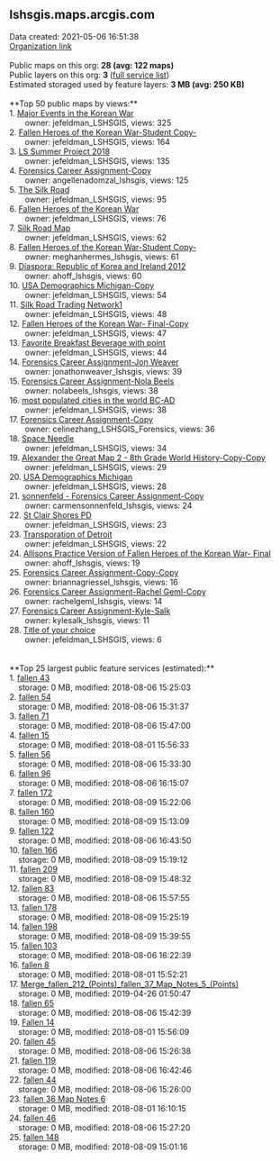 <h2>lshsgis.maps.arcgis.com</h2> Data created: 2021-05-06 16:51:38 <br /><a target='new' href='https://lshsgis.maps.arcgis.com'>Organization link</a><br /><br />Public maps on this org: <b>28 (avg: 122 maps)</b><br />Public layers on this org: <b>3 </b>(<a target='new' href='https://services.arcgis.com/WLJaylp3Mq2nQcyt/ArcGIS/rest/services'>full service list</a>)<br />Estimated storaged used by feature layers: <b>3 MB (avg: 250 KB)</b><br /><br />**Top 50 public maps by views:**<br />  1. <a target='new' href='https://www.arcgis.com/home/item.html?id=599bd3a515ed46948b862ddd40dc24b0'>Major Events in the Korean War</a> <br />  &nbsp;&nbsp;&nbsp;&nbsp; &nbsp;&nbsp;owner: jefeldman_LSHSGIS, views: 325<br />  2. <a target='new' href='https://www.arcgis.com/home/item.html?id=0fb3c8c195424deebbbd8507d515e65b'>Fallen Heroes of the Korean War-Student Copy-</a> <br />  &nbsp;&nbsp;&nbsp;&nbsp; &nbsp;&nbsp;owner: jefeldman_LSHSGIS, views: 164<br />  3. <a target='new' href='https://www.arcgis.com/home/item.html?id=7f9624cae5d640669d483545fde7a75b'>LS Summer Project 2018</a> <br />  &nbsp;&nbsp;&nbsp;&nbsp; &nbsp;&nbsp;owner: jefeldman_LSHSGIS, views: 135<br />  4. <a target='new' href='https://www.arcgis.com/home/item.html?id=5b062fb667fe4326886df03df23a223d'>Forensics Career Assignment-Copy</a> <br />  &nbsp;&nbsp;&nbsp;&nbsp; &nbsp;&nbsp;owner: angellenadomzal_lshsgis, views: 125<br />  5. <a target='new' href='https://www.arcgis.com/home/item.html?id=635617cd0ea845ca814a2c76d05af6cc'>The Silk Road </a> <br />  &nbsp;&nbsp;&nbsp;&nbsp; &nbsp;&nbsp;owner: jefeldman_LSHSGIS, views: 95<br />  6. <a target='new' href='https://www.arcgis.com/home/item.html?id=551628d0925940c49b93f10d25e7585b'>Fallen Heroes of the Korean War</a> <br />  &nbsp;&nbsp;&nbsp;&nbsp; &nbsp;&nbsp;owner: jefeldman_LSHSGIS, views: 76<br />  7. <a target='new' href='https://www.arcgis.com/home/item.html?id=ab908699a9c94841be7eaec9bd0172eb'>Silk Road Map</a> <br />  &nbsp;&nbsp;&nbsp;&nbsp; &nbsp;&nbsp;owner: jefeldman_LSHSGIS, views: 62<br />  8. <a target='new' href='https://www.arcgis.com/home/item.html?id=73626375c7a2438e9699ab90dd46686f'>Fallen Heroes of the Korean War-Student Copy-</a> <br />  &nbsp;&nbsp;&nbsp;&nbsp; &nbsp;&nbsp;owner: meghanhermes_lshsgis, views: 61<br />  9. <a target='new' href='https://www.arcgis.com/home/item.html?id=32e6d8000d75422cad7c06d9fd7e5dd8'>Diaspora: Republic of Korea and Ireland 2012</a> <br />  &nbsp;&nbsp;&nbsp;&nbsp; &nbsp;&nbsp;owner: ahoff_lshsgis, views: 60<br />  10. <a target='new' href='https://www.arcgis.com/home/item.html?id=d00bf8fa2d32433788b019a7fbf0fa78'>USA Demographics Michigan-Copy</a> <br />  &nbsp;&nbsp;&nbsp;&nbsp; &nbsp;&nbsp;owner: jefeldman_LSHSGIS, views: 54<br />  11. <a target='new' href='https://www.arcgis.com/home/item.html?id=f287653402894901927958b439447f0f'>Silk Road Trading Network1</a> <br />  &nbsp;&nbsp;&nbsp;&nbsp; &nbsp;&nbsp;owner: jefeldman_LSHSGIS, views: 48<br />  12. <a target='new' href='https://www.arcgis.com/home/item.html?id=967607c352774f09bd9f0bb6c45fc2e6'>Fallen Heroes of the Korean War- Final-Copy</a> <br />  &nbsp;&nbsp;&nbsp;&nbsp; &nbsp;&nbsp;owner: jefeldman_LSHSGIS, views: 47<br />  13. <a target='new' href='https://www.arcgis.com/home/item.html?id=472e516ea07d4a3bb2c264466eb797a6'>Favorite Breakfast Beverage with point</a> <br />  &nbsp;&nbsp;&nbsp;&nbsp; &nbsp;&nbsp;owner: jefeldman_LSHSGIS, views: 44<br />  14. <a target='new' href='https://www.arcgis.com/home/item.html?id=91fd9a0235e84607af82a78154000a1d'>Forensics Career Assignment-Jon Weaver</a> <br />  &nbsp;&nbsp;&nbsp;&nbsp; &nbsp;&nbsp;owner: jonathonweaver_lshsgis, views: 39<br />  15. <a target='new' href='https://www.arcgis.com/home/item.html?id=604160ac08814b7dbf27d69e9f2bf92e'>Forensics Career Assignment-Nola Beels</a> <br />  &nbsp;&nbsp;&nbsp;&nbsp; &nbsp;&nbsp;owner: nolabeels_lshsgis, views: 38<br />  16. <a target='new' href='https://www.arcgis.com/home/item.html?id=b22294a71bcf4830ab4daf74aeb5d998'>most populated cities in the world BC-AD</a> <br />  &nbsp;&nbsp;&nbsp;&nbsp; &nbsp;&nbsp;owner: jefeldman_LSHSGIS, views: 38<br />  17. <a target='new' href='https://www.arcgis.com/home/item.html?id=1c86a12dc7e149f1aa729cad2b60827b'>Forensics Career Assignment-Copy</a> <br />  &nbsp;&nbsp;&nbsp;&nbsp; &nbsp;&nbsp;owner: celinezhang_LSHSGIS_Forensics, views: 36<br />  18. <a target='new' href='https://www.arcgis.com/home/item.html?id=6b38e41dc35a4d32975bddf74d86b34d'>Space Needle</a> <br />  &nbsp;&nbsp;&nbsp;&nbsp; &nbsp;&nbsp;owner: jefeldman_LSHSGIS, views: 34<br />  19. <a target='new' href='https://www.arcgis.com/home/item.html?id=8fa0b2a86b594a398b94a8636b2d2f24'>Alexander the Great Map 2 - 8th Grade World History-Copy-Copy</a> <br />  &nbsp;&nbsp;&nbsp;&nbsp; &nbsp;&nbsp;owner: jefeldman_LSHSGIS, views: 29<br />  20. <a target='new' href='https://www.arcgis.com/home/item.html?id=a6b8fc61bc4349aebb6868f4a2523f19'>USA Demographics Michigan</a> <br />  &nbsp;&nbsp;&nbsp;&nbsp; &nbsp;&nbsp;owner: jefeldman_LSHSGIS, views: 28<br />  21. <a target='new' href='https://www.arcgis.com/home/item.html?id=a2fbf68ac8564776bbbfdacc529486c9'>sonnenfeld - Forensics Career Assignment-Copy</a> <br />  &nbsp;&nbsp;&nbsp;&nbsp; &nbsp;&nbsp;owner: carmensonnenfeld_lshsgis, views: 24<br />  22. <a target='new' href='https://www.arcgis.com/home/item.html?id=f061be1cc68941d997bd93499bcf4fe9'>St Clair Shores PD</a> <br />  &nbsp;&nbsp;&nbsp;&nbsp; &nbsp;&nbsp;owner: jefeldman_LSHSGIS, views: 23<br />  23. <a target='new' href='https://www.arcgis.com/home/item.html?id=6b96e5e5fd8c44409b4b2b1c853f6c76'>Transporation of Detroit</a> <br />  &nbsp;&nbsp;&nbsp;&nbsp; &nbsp;&nbsp;owner: jefeldman_LSHSGIS, views: 22<br />  24. <a target='new' href='https://www.arcgis.com/home/item.html?id=1e6444c43c7b4a2d80daeeac47fd6151'>Allisons Practice Version of Fallen Heroes of the Korean War- Final</a> <br />  &nbsp;&nbsp;&nbsp;&nbsp; &nbsp;&nbsp;owner: ahoff_lshsgis, views: 19<br />  25. <a target='new' href='https://www.arcgis.com/home/item.html?id=c0ac311ac12f4b2ca883a830a8d3cc53'>Forensics Career Assignment-Copy-Copy</a> <br />  &nbsp;&nbsp;&nbsp;&nbsp; &nbsp;&nbsp;owner: briannagriessel_lshsgis, views: 16<br />  26. <a target='new' href='https://www.arcgis.com/home/item.html?id=580a238683fe456a9f8eb1cf8d0b8f21'>Forensics Career Assignment-Rachel Geml-Copy</a> <br />  &nbsp;&nbsp;&nbsp;&nbsp; &nbsp;&nbsp;owner: rachelgeml_lshsgis, views: 14<br />  27. <a target='new' href='https://www.arcgis.com/home/item.html?id=f6c492e2857f48e386cfb7831015d6b2'>Forensics Career Assignment-Kyle-Salk</a> <br />  &nbsp;&nbsp;&nbsp;&nbsp; &nbsp;&nbsp;owner: kylesalk_lshsgis, views: 11<br />  28. <a target='new' href='https://www.arcgis.com/home/item.html?id=42f1c46db03c4b0c9342b85f619f8714'>Title of your choice</a> <br />  &nbsp;&nbsp;&nbsp;&nbsp; &nbsp;&nbsp;owner: jefeldman_LSHSGIS, views: 6<br /><br /><br />**Top 25 largest public feature services (estimated):**<br /> 1. <a target='new' href='https://www.arcgis.com/home/item.html?id=d6d1046588bf48c080b2e833ceb8a98b'>fallen 43</a><br /> &nbsp;&nbsp;&nbsp;&nbsp;storage: 0 MB, modified: 2018-08-06 15:25:03<br /> 2. <a target='new' href='https://www.arcgis.com/home/item.html?id=52ba04445dd343a0b0239f78f1c0946b'>fallen 54</a><br /> &nbsp;&nbsp;&nbsp;&nbsp;storage: 0 MB, modified: 2018-08-06 15:31:37<br /> 3. <a target='new' href='https://www.arcgis.com/home/item.html?id=428bac02e7034f619747cb2a03fc0f25'>fallen 71</a><br /> &nbsp;&nbsp;&nbsp;&nbsp;storage: 0 MB, modified: 2018-08-06 15:47:00<br /> 4. <a target='new' href='https://www.arcgis.com/home/item.html?id=58cccb4d7055428b9a0b9b6f35e4ea61'>fallen 15</a><br /> &nbsp;&nbsp;&nbsp;&nbsp;storage: 0 MB, modified: 2018-08-01 15:56:33<br /> 5. <a target='new' href='https://www.arcgis.com/home/item.html?id=fc87232814f44f4b81f664b8cda0bd6d'>fallen 56</a><br /> &nbsp;&nbsp;&nbsp;&nbsp;storage: 0 MB, modified: 2018-08-06 15:33:30<br /> 6. <a target='new' href='https://www.arcgis.com/home/item.html?id=063f6e2f575b436aa224805935fd3c64'>fallen 96</a><br /> &nbsp;&nbsp;&nbsp;&nbsp;storage: 0 MB, modified: 2018-08-06 16:15:07<br /> 7. <a target='new' href='https://www.arcgis.com/home/item.html?id=68f7ff3dc0aa4d48b778862c7f1d1803'>fallen 172</a><br /> &nbsp;&nbsp;&nbsp;&nbsp;storage: 0 MB, modified: 2018-08-09 15:22:06<br /> 8. <a target='new' href='https://www.arcgis.com/home/item.html?id=3dc1594dbc4049918132b5a8d960a954'>fallen 160</a><br /> &nbsp;&nbsp;&nbsp;&nbsp;storage: 0 MB, modified: 2018-08-09 15:13:09<br /> 9. <a target='new' href='https://www.arcgis.com/home/item.html?id=d0fae7d0420d4d8da7e492ce22481b23'>fallen 122</a><br /> &nbsp;&nbsp;&nbsp;&nbsp;storage: 0 MB, modified: 2018-08-06 16:43:50<br /> 10. <a target='new' href='https://www.arcgis.com/home/item.html?id=58068e9973974b08b12e90ac0ec954d8'>fallen 166</a><br /> &nbsp;&nbsp;&nbsp;&nbsp;storage: 0 MB, modified: 2018-08-09 15:19:12<br /> 11. <a target='new' href='https://www.arcgis.com/home/item.html?id=efcf4aa4118a41d3ba9f2a9389168289'>fallen 209</a><br /> &nbsp;&nbsp;&nbsp;&nbsp;storage: 0 MB, modified: 2018-08-09 15:48:32<br /> 12. <a target='new' href='https://www.arcgis.com/home/item.html?id=42f324fc0ee04eb6b15d7b6a484f34b8'>fallen 83</a><br /> &nbsp;&nbsp;&nbsp;&nbsp;storage: 0 MB, modified: 2018-08-06 15:57:55<br /> 13. <a target='new' href='https://www.arcgis.com/home/item.html?id=419e87c5a557414dbb3429a7df9433b4'>fallen 178</a><br /> &nbsp;&nbsp;&nbsp;&nbsp;storage: 0 MB, modified: 2018-08-09 15:25:19<br /> 14. <a target='new' href='https://www.arcgis.com/home/item.html?id=2d85d161e7254f79868695d0c89f2bba'>fallen 198</a><br /> &nbsp;&nbsp;&nbsp;&nbsp;storage: 0 MB, modified: 2018-08-09 15:39:55<br /> 15. <a target='new' href='https://www.arcgis.com/home/item.html?id=f4e4bb03ae544b7ea60f3fc2d3a18ace'>fallen 103</a><br /> &nbsp;&nbsp;&nbsp;&nbsp;storage: 0 MB, modified: 2018-08-06 16:22:39<br /> 16. <a target='new' href='https://www.arcgis.com/home/item.html?id=e0c8afec071240e1b0a254e9270db911'>fallen 8</a><br /> &nbsp;&nbsp;&nbsp;&nbsp;storage: 0 MB, modified: 2018-08-01 15:52:21<br /> 17. <a target='new' href='https://www.arcgis.com/home/item.html?id=c0a5a368e20e43279e071216bf2a2f44'>Merge_fallen_212_(Points)_fallen_37_Map_Notes_5_(Points)</a><br /> &nbsp;&nbsp;&nbsp;&nbsp;storage: 0 MB, modified: 2019-04-26 01:50:47<br /> 18. <a target='new' href='https://www.arcgis.com/home/item.html?id=641beea0da2f46219bb9dc5fbad2d1c1'>fallen 65</a><br /> &nbsp;&nbsp;&nbsp;&nbsp;storage: 0 MB, modified: 2018-08-06 15:42:39<br /> 19. <a target='new' href='https://www.arcgis.com/home/item.html?id=5766fb55f6ed44f6838123b0ef866c9d'>Fallen 14</a><br /> &nbsp;&nbsp;&nbsp;&nbsp;storage: 0 MB, modified: 2018-08-01 15:56:09<br /> 20. <a target='new' href='https://www.arcgis.com/home/item.html?id=5a03b84f31c54f5e9cd86023e7d10615'>fallen 45</a><br /> &nbsp;&nbsp;&nbsp;&nbsp;storage: 0 MB, modified: 2018-08-06 15:26:38<br /> 21. <a target='new' href='https://www.arcgis.com/home/item.html?id=210262a436f84e30ac870b17f151ce82'>fallen 119</a><br /> &nbsp;&nbsp;&nbsp;&nbsp;storage: 0 MB, modified: 2018-08-06 16:42:46<br /> 22. <a target='new' href='https://www.arcgis.com/home/item.html?id=8b93ad438d2646c2b8d3ec9b5de5fcdd'>fallen 44</a><br /> &nbsp;&nbsp;&nbsp;&nbsp;storage: 0 MB, modified: 2018-08-06 15:26:00<br /> 23. <a target='new' href='https://www.arcgis.com/home/item.html?id=ad89a63bdbcb4a929c8bced7c213bdbe'>fallen 36 Map Notes 6</a><br /> &nbsp;&nbsp;&nbsp;&nbsp;storage: 0 MB, modified: 2018-08-01 16:10:15<br /> 24. <a target='new' href='https://www.arcgis.com/home/item.html?id=f3707f7929b948cc82b8449ea1513060'>fallen 46</a><br /> &nbsp;&nbsp;&nbsp;&nbsp;storage: 0 MB, modified: 2018-08-06 15:27:20<br /> 25. <a target='new' href='https://www.arcgis.com/home/item.html?id=7456413bffd045da897ed8eb3681a061'>fallen 148</a><br /> &nbsp;&nbsp;&nbsp;&nbsp;storage: 0 MB, modified: 2018-08-09 15:01:16<br />